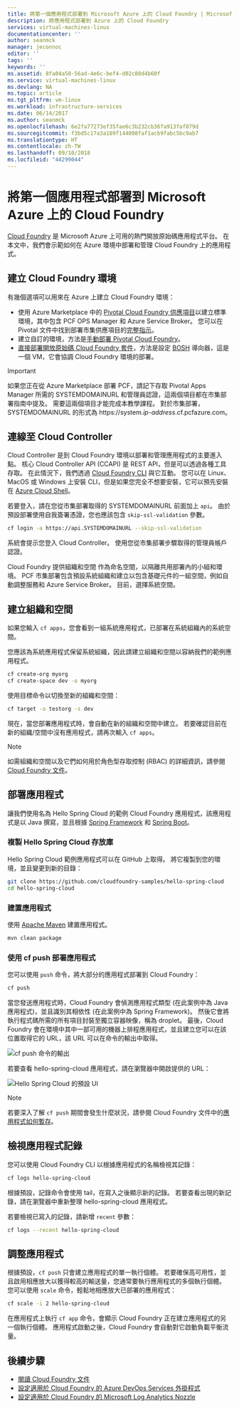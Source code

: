 ```yaml
---
title: 將第一個應用程式部署到 Microsoft Azure 上的 Cloud Foundry | Microsoft Docs
description: 將應用程式部署到 Azure 上的 Cloud Foundry
services: virtual-machines-linux
documentationcenter: ''
author: seanmck
manager: jeconnoc
editor: ''
tags: ''
keywords: ''
ms.assetid: 8fa04a58-56ad-4e6c-bef4-d02c80d4b60f
ms.service: virtual-machines-linux
ms.devlang: NA
ms.topic: article
ms.tgt_pltfrm: vm-linux
ms.workload: infrastructure-services
ms.date: 06/14/2017
ms.author: seanmck
ms.openlocfilehash: 6e2fa77273ef35fae6c3b232cb36fa913faf879d
ms.sourcegitcommit: f3bd5c17a3a189f144008faf1acb9fabc5bc9ab7
ms.translationtype: HT
ms.contentlocale: zh-TW
ms.lasthandoff: 09/10/2018
ms.locfileid: "44299044"
---
```

# <a name="deploy-your-first-app-to-cloud-foundry-on-microsoft-azure"></a>將第一個應用程式部署到 Microsoft Azure 上的 Cloud Foundry

[Cloud Foundry](http://cloudfoundry.org) 是 Microsoft Azure 上可用的熱門開放原始碼應用程式平台。 在本文中，我們會示範如何在 Azure 環境中部署和管理 Cloud Foundry 上的應用程式。

## <a name="create-a-cloud-foundry-environment"></a>建立 Cloud Foundry 環境

有幾個選項可以用來在 Azure 上建立 Cloud Foundry 環境：

- 使用 Azure Marketplace 中的 [Pivotal Cloud Foundry 供應項目][pcf-azuremarketplace]以建立標準環境，其中包含 PCF OPS Manager 和 Azure Service Broker。 您可以在 Pivotal 文件中找到部署市集供應項目的[完整指示][pcf-azuremarketplace-pivotaldocs]。
- 建立自訂的環境，方法是[手動部署 Pivotal Cloud Foundry][pcf-custom]。
- [直接部署開放原始碼 Cloud Foundry 套件][oss-cf-bosh]，方法是設定 [BOSH](http://bosh.io) 導向器，這是一個 VM，它會協調 Cloud Foundry 環境的部署。

> [!IMPORTANT] 
> 如果您正在從 Azure Marketplace 部署 PCF，請記下存取 Pivotal Apps Manager 所需的 SYSTEMDOMAINURL 和管理員認證，這兩個項目都在市集部署指南中提及。 需要這兩個項目才能完成本教學課程。 對於市集部署，SYSTEMDOMAINURL 的形式為 https://system.*ip-address*.cf.pcfazure.com。

## <a name="connect-to-the-cloud-controller"></a>連線至 Cloud Controller

Cloud Controller 是到 Cloud Foundry 環境以部署和管理應用程式的主要進入點。 核心 Cloud Controller API (CCAPI) 是 REST API，但是可以透過各種工具存取。 在此情況下，我們透過 [Cloud Foundry CLI][cf-cli] 與它互動。 您可以在 Linux、MacOS 或 Windows 上安裝 CLI，但是如果您完全不想要安裝，它可以預先安裝在 [Azure Cloud Shell][cloudshell-docs]。

若要登入，請在您從市集部署取得的 SYSTEMDOMAINURL 前面加上 `api`。 由於預設部署使用自我簽署憑證，您也應該包含 `skip-ssl-validation` 參數。

```bash
cf login -a https://api.SYSTEMDOMAINURL --skip-ssl-validation
```

系統會提示您登入 Cloud Controller。 使用您從市集部署步驟取得的管理員帳戶認證。

Cloud Foundry 提供組織和空間 作為命名空間，以隔離共用部署內的小組和環境。 PCF 市集部署包含預設系統組織和建立以包含基礎元件的一組空間，例如自動調整服務和 Azure Service Broker。 目前，選擇系統空間。


## <a name="create-an-org-and-space"></a>建立組織和空間

如果您輸入 `cf apps`，您會看到一組系統應用程式，已部署在系統組織內的系統空間。 

您應該為系統應用程式保留系統組織，因此請建立組織和空間以容納我們的範例應用程式。

```bash
cf create-org myorg
cf create-space dev -o myorg
```

使用目標命令以切換至新的組織和空間：

```bash
cf target -o testorg -s dev
```

現在，當您部署應用程式時，會自動在新的組織和空間中建立。 若要確認目前在新的組織/空間中沒有應用程式，請再次輸入 `cf apps`。

> [!NOTE] 
> 如需組織和空間以及它們如何用於角色型存取控制 (RBAC) 的詳細資訊，請參閱[Cloud Foundry 文件][cf-orgs-spaces-docs]。

## <a name="deploy-an-application"></a>部署應用程式

讓我們使用名為 Hello Spring Cloud 的範例 Cloud Foundry 應用程式，該應用程式是以 Java 撰寫，並且根據 [Spring Framework](http://spring.io) 和 [Spring Boot](http://projects.spring.io/spring-boot/)。

### <a name="clone-the-hello-spring-cloud-repository"></a>複製 Hello Spring Cloud 存放庫

Hello Spring Cloud 範例應用程式可以在 GitHub 上取得。 將它複製到您的環境，並且變更到新的目錄：

```bash
git clone https://github.com/cloudfoundry-samples/hello-spring-cloud
cd hello-spring-cloud
```

### <a name="build-the-application"></a>建置應用程式

使用 [Apache Maven](http://maven.apache.org) 建置應用程式。

```bash
mvn clean package
```

### <a name="deploy-the-application-with-cf-push"></a>使用 cf push 部署應用程式

您可以使用 `push` 命令，將大部分的應用程式部署到 Cloud Foundry：

```bash
cf push
```

當您發送應用程式時，Cloud Foundry 會偵測應用程式類型 (在此案例中為 Java 應用程式)，並且識別其相依性 (在此案例中為 Spring Framework)。 然後它會將執行程式碼所需的所有項目封裝至獨立容器映像，稱為 droplet。 最後，Cloud Foundry 會在環境中其中一部可用的機器上排程應用程式，並且建立您可以在該位置取得它的 URL，該 URL 可以在命令的輸出中取得。

![cf push 命令的輸出][cf-push-output]

若要查看 hello-spring-cloud 應用程式，請在瀏覽器中開啟提供的 URL：

![Hello Spring Cloud 的預設 UI][hello-spring-cloud-basic]

> [!NOTE] 
> 若要深入了解 `cf push` 期間會發生什麼狀況，請參閱 Cloud Foundry 文件中的[應用程式如何暫存][cf-push-docs]。

## <a name="view-application-logs"></a>檢視應用程式記錄

您可以使用 Cloud Foundry CLI 以根據應用程式的名稱檢視其記錄：

```bash
cf logs hello-spring-cloud
```

根據預設，記錄命令會使用 tail，在寫入之後顯示新的記錄。 若要查看出現的新記錄，請在瀏覽器中重新整理 hello-spring-cloud 應用程式。

若要檢視已寫入的記錄，請新增 `recent` 參數：

```bash
cf logs --recent hello-spring-cloud
```

## <a name="scale-the-application"></a>調整應用程式

根據預設，`cf push` 只會建立應用程式的單一執行個體。 若要確保高可用性，並且啟用相應放大以獲得較高的輸送量，您通常要執行應用程式的多個執行個體。 您可以使用 `scale` 命令，輕鬆地相應放大已部署的應用程式：

```bash
cf scale -i 2 hello-spring-cloud
```

在應用程式上執行 `cf app` 命令，會顯示 Cloud Foundry 正在建立應用程式的另一個執行個體。 應用程式啟動之後，Cloud Foundry 會自動對它啟動負載平衡流量。


## <a name="next-steps"></a>後續步驟

- [閱讀 Cloud Foundry 文件][cloudfoundry-docs]
- [設定適用於 Cloud Foundry 的 Azure DevOps Services 外掛程式][vsts-plugin]
- [設定適用於 Cloud Foundry 的 Microsoft Log Analytics Nozzle][loganalytics-nozzle]

<!-- LINKS -->

[pcf-azuremarketplace]: https://azuremarketplace.microsoft.com/marketplace/apps/pivotal.pivotal-cloud-foundry
[pcf-custom]: https://docs.pivotal.io/pivotalcf/1-10/customizing/azure.html
[oss-cf-bosh]: https://github.com/cloudfoundry-incubator/bosh-azure-cpi-release/tree/master/docs
[pcf-azuremarketplace-pivotaldocs]: https://docs.pivotal.io/pivotalcf/customizing/pcf_azure.html
[cf-cli]: https://github.com/cloudfoundry/cli
[cloudshell-docs]: https://docs.microsoft.com/azure/cloud-shell/overview
[cf-orgs-spaces-docs]: https://docs.cloudfoundry.org/concepts/roles.html
[spring-boot]: https://projects.spring.io/spring-boot/
[spring-framework]: http://spring.io
[cf-push-docs]: https://docs.cloudfoundry.org/concepts/how-applications-are-staged.html
[cloudfoundry-docs]: https://docs.cloudfoundry.org
[vsts-plugin]: https://github.com/Microsoft/vsts-cloudfoundry
[loganalytics-nozzle]: https://github.com/Azure/oms-log-analytics-firehose-nozzle

<!-- IMAGES -->
[cf-push-output]: ./media/cloudfoundry-deploy-your-first-app/cf-push-output.png
[hello-spring-cloud-basic]: ./media/cloudfoundry-deploy-your-first-app/hello-spring-cloud-basic.png
